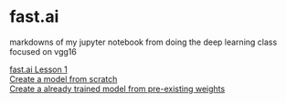# fast.ai
markdowns of my jupyter notebook from doing the deep learning class focused on vgg16

[fast.ai Lesson 1](lesson1/lesson1.md)  
[Create a model from scratch](diy_model/lesson1_robin_from_scratch.md)  
[Create a already trained model from pre-existing weights](pre-existing-weights/pre-existing-weights.md)  
